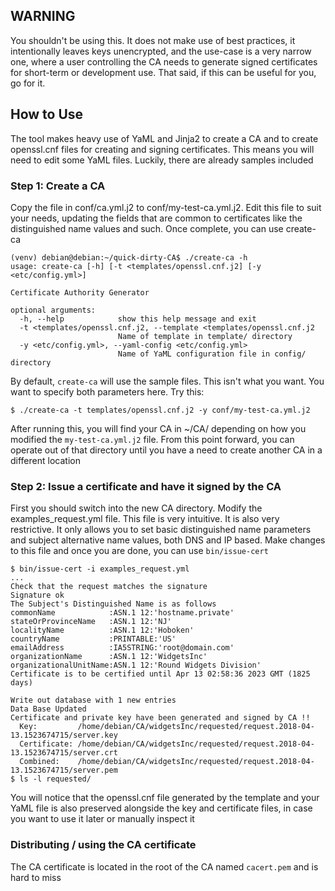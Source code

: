 ## WARNING

You shouldn't be using this. It does not make use of best practices, it intentionally leaves keys unencrypted, and the use-case is a very narrow one, where a user controlling the CA needs to generate signed certificates for short-term or development use. That said, if this can be useful for you, go for it.

## How to Use

The tool makes heavy use of YaML and Jinja2 to create a CA and to create openssl.cnf files for creating and signing certificates. This means you will need to edit some YaML files. Luckily, there are already samples included

### Step 1: Create a CA

Copy the file in conf/ca.yml.j2 to conf/my-test-ca.yml.j2. Edit this file to suit your needs, updating the fields that are common to certificates like the distinguished name values and such. Once complete, you can use create-ca

```
(venv) debian@debian:~/quick-dirty-CA$ ./create-ca -h
usage: create-ca [-h] [-t <templates/openssl.cnf.j2] [-y <etc/config.yml>]

Certificate Authority Generator

optional arguments:
  -h, --help            show this help message and exit
  -t <templates/openssl.cnf.j2, --template <templates/openssl.cnf.j2
                        Name of template in template/ directory
  -y <etc/config.yml>, --yaml-config <etc/config.yml>
                        Name of YaML configuration file in config/ directory
```

By default, `create-ca` will use the sample files. This isn't what you want. You want to specify both parameters here. Try this:

```
$ ./create-ca -t templates/openssl.cnf.j2 -y conf/my-test-ca.yml.j2
```

After running this, you will find your CA in ~/CA/<somename> depending on how you modified the `my-test-ca.yml.j2` file. From this point forward, you can operate out of that directory until you have a need to create another CA in a different location

### Step 2: Issue a certificate and have it signed by the CA

First you should switch into the new CA directory. Modify the examples_request.yml file. This file is very intuitive. It is also very restrictive. It only allows you to set basic distinguished name parameters and subject alternative name values, both DNS and IP based. Make changes to this file and once you are done, you can use `bin/issue-cert`

```
$ bin/issue-cert -i examples_request.yml
...
Check that the request matches the signature
Signature ok
The Subject's Distinguished Name is as follows
commonName            :ASN.1 12:'hostname.private'
stateOrProvinceName   :ASN.1 12:'NJ'
localityName          :ASN.1 12:'Hoboken'
countryName           :PRINTABLE:'US'
emailAddress          :IA5STRING:'root@domain.com'
organizationName      :ASN.1 12:'WidgetsInc'
organizationalUnitName:ASN.1 12:'Round Widgets Division'
Certificate is to be certified until Apr 13 02:58:36 2023 GMT (1825 days)

Write out database with 1 new entries
Data Base Updated
Certificate and private key have been generated and signed by CA !!
  Key:         /home/debian/CA/widgetsInc/requested/request.2018-04-13.1523674715/server.key
  Certificate: /home/debian/CA/widgetsInc/requested/request.2018-04-13.1523674715/server.crt
  Combined:    /home/debian/CA/widgetsInc/requested/request.2018-04-13.1523674715/server.pem
$ ls -l requested/
```
You will notice that the openssl.cnf file generated by the template and your YaML file is also preserved alongside the key and certificate files, in case you want to use it later or manually inspect it

### Distributing / using the CA certificate

The CA certificate is located in the root of the CA named `cacert.pem` and is hard to miss
